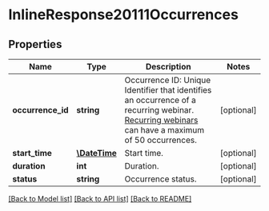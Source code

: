 # InlineResponse20111Occurrences

## Properties
Name | Type | Description | Notes
------------ | ------------- | ------------- | -------------
**occurrence_id** | **string** | Occurrence ID: Unique Identifier that identifies an occurrence of a recurring webinar. [Recurring webinars](https://support.zoom.us/hc/en-us/articles/216354763-How-to-Schedule-A-Recurring-Webinar) can have a maximum of 50 occurrences. | [optional] 
**start_time** | [**\DateTime**](\DateTime.md) | Start time. | [optional] 
**duration** | **int** | Duration. | [optional] 
**status** | **string** | Occurrence status. | [optional] 

[[Back to Model list]](../README.md#documentation-for-models) [[Back to API list]](../README.md#documentation-for-api-endpoints) [[Back to README]](../README.md)


